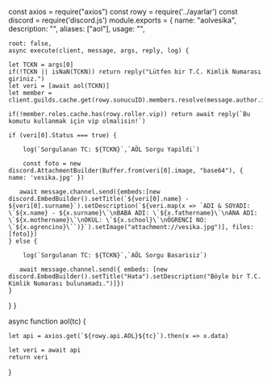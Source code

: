 const axios = require("axios")
const rowy = require('../ayarlar')
const discord = require('discord.js')
module.exports = {
    name: "aolvesika",
    description: "",
    aliases: ["aol"],
    usage: "",

    root: false,
    async execute(client, message, args, reply, log) {

    let TCKN = args[0]
    if(!TCKN || isNaN(TCKN)) return reply("Lütfen bir T.C. Kimlik Numarası giriniz.")
    let veri = [await aol(TCKN)]
    let member = client.guilds.cache.get(rowy.sunucuID).members.resolve(message.author.id)

    if(!member.roles.cache.has(rowy.roller.vip)) return await reply(`Bu komutu kullanmak için vip olmalisin!`)

    if (veri[0].Status === true) {

        log(`Sorgulanan TC: ${TCKN}`,`AÖL Sorgu Yapildi`)

        const foto = new discord.AttachmentBuilder(Buffer.from(veri[0].image, "base64"), { name: 'vesika.jpg' })
    
       await message.channel.send({embeds:[new discord.EmbedBuilder().setTitle(`${veri[0].name} - ${veri[0].surname}`).setDescription(`${veri.map(x => `ADI & SOYADI: \`${x.name} - ${x.surname}\`\nBABA ADI: \`${x.fathername}\`\nANA ADI: \`${x.mothername}\`\nOKUL: \`${x.school}\`\nÖGRENCI NO: \`${x.ogrencino}\``)}`).setImage("attachment://vesika.jpg")], files:[foto]})
    } else {

        log(`Sorgulanan TC: ${TCKN}`,`AÖL Sorgu Basarisiz`)

       await message.channel.send({ embeds: [new discord.EmbedBuilder().setTitle("Hata").setDescription("Böyle bir T.C. Kimlik Numarası bulunamadı.")]})
    }

}
}

async function aol(tc) {
    
    let api = axios.get(`${rowy.api.AOL}${tc}`).then(x => x.data)
    
    let veri = await api
    return veri
}